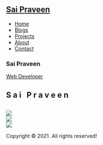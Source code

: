 <html lang="en">
  <head>
    <meta charset="UTF-8">
    <meta name="viewport" content="width=device-width, initial-scale=1.0">
    <link rel="stylesheet" href="style.css">
    <title>saipraveen</title>
  </head>

  <body>
    <section id="header">
    <div class="header container">
      <div class="nav-bar">
        <div class="brand">
          <a href="index.php"><h1><span>S</span>ai <span>P</span>raveen</h1></a>
        </div>
        <div class="nav-list">
        <div class="hamburger"><div class="bar"></div></div>
          <ul>
              <li><a href="index.php" data-after="Home">Home</a></li>
              <li><a href="blog.php" data-after="Service">Blogs</a></li>
              <li><a href="project.php" data-after="Projects">Projects</a></li>
              <li><a href="about.php" data-after="About">About</a></li>
              <li><a href="contact.php" data-after="Contact">Contact</a></li>
          </ul>
        </div>
      </div>
    </div>
  </section>
    <section id="hero">
      <section id="hero1">
      <div class="hero container">
        <div>
          <h1>Sai Praveen </span></h1>
          <a href="about.php" type="button" class="cta">Web Developer</a>
        </div>
      </div>
      </section>
    </section>
    <section id="footer">
    <div class="footer container">
      <div class="brand"><h1><span>S </span> a i &nbsp;<span>   P </span>r a v e e n</h1></div>
      <h2></h2>
      <div class="social-icon">
        <div class="social-item">
          <a href="https://www.facebook.com/SAI.MLA/" target="_blank"><img src="includes/images//facebook-new.png"/></a>
        </div>
        <div class="social-item">
          <a href="https://www.instagram.com/sai__p13/" target="_blank"><img src="includes/images/instagram-new.png"/></a>
        </div>
        <div class="social-item">
          <a href="https://twitter.com/sai_p13/" target="_blank"><img src="includes/images/twitter.png"/></a>
        </div>
      </div>
      <p>Copyright © 2021. All rights reserved!</p>
    </div>
  </section>
   <script src="includes/javascript/jscript.js"></script>
  </body>
</html>
